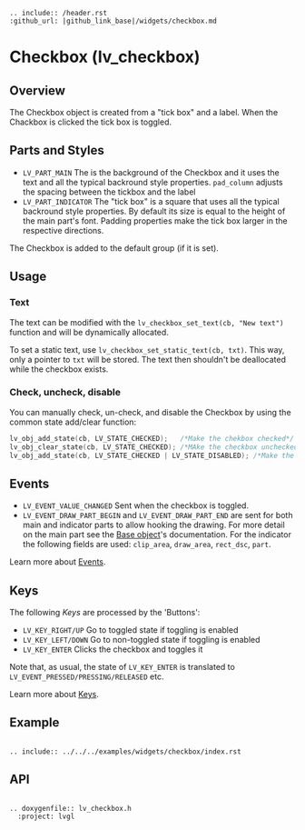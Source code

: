 ```eval_rst
.. include:: /header.rst 
:github_url: |github_link_base|/widgets/checkbox.md
```
# Checkbox (lv_checkbox)


## Overview

The Checkbox object is created from a "tick box" and a label. When the Chackbox is clicked the tick box is toggled.

## Parts and Styles
- `LV_PART_MAIN` The is the background of the Checkbox and it uses the text and all the typical backround style properties. 
`pad_column` adjusts the spacing between the tickbox and the label
- `LV_PART_INDICATOR` The "tick box" is a square that uses all the typical backround style properties. 
By default its size is equal to the height of the main part's font. Padding properties make the tick box larger in the respective directions.

The Checkbox is added to the default group (if it is set). 

## Usage


### Text
The text can be modified with the `lv_checkbox_set_text(cb, "New text")` function and will be dynamically allocated.

To set a static text, 
use `lv_checkbox_set_static_text(cb, txt)`. This way, only a pointer to `txt` will be stored. The text then shouldn't be deallocated while the checkbox exists.

### Check, uncheck, disable
You can manually check, un-check, and disable the Checkbox by using the common state add/clear function:
```c
lv_obj_add_state(cb, LV_STATE_CHECKED);   /*Make the chekbox checked*/
lv_obj_clear_state(cb, LV_STATE_CHECKED); /*MAke the checkbox unchecked*/
lv_obj_add_state(cb, LV_STATE_CHECKED | LV_STATE_DISABLED); /*Make the checkbox checked and disabled*/
```

## Events
- `LV_EVENT_VALUE_CHANGED` Sent when the checkbox is toggled.
- `LV_EVENT_DRAW_PART_BEGIN` and `LV_EVENT_DRAW_PART_END` are sent for both main and indicator parts to allow hooking the drawing. 
For more detail on the main part see the [Base object](/widgets/obj#events)'s documentation.
For the indicator the following fields are used: `clip_area`, `draw_area`, `rect_dsc`, `part`. 

Learn more about [Events](/overview/event).


## Keys
The following *Keys* are processed by the 'Buttons':
- `LV_KEY_RIGHT/UP` Go to toggled state if toggling is enabled
- `LV_KEY_LEFT/DOWN` Go to non-toggled state if toggling is  enabled
- `LV_KEY_ENTER` Clicks the checkbox and toggles it

Note that, as usual, the state of `LV_KEY_ENTER` is translated to `LV_EVENT_PRESSED/PRESSING/RELEASED` etc.

Learn more about [Keys](/overview/indev).


## Example

```eval_rst

.. include:: ../../../examples/widgets/checkbox/index.rst

```

## API

```eval_rst

.. doxygenfile:: lv_checkbox.h
  :project: lvgl

```
